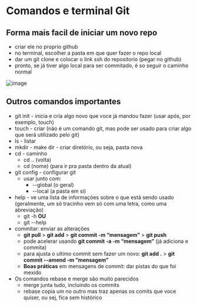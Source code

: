 # Comandos e terminal Git

## Forma mais facil de iniciar um novo repo

- criar ele no proprio github
- no terminal, escolher a pasta em que quer fazer o repo local
- dar um git clone e colocar o link ssh do repositorio (pegar no github)
- pronto, se já tiver algo local para ser commitado, é so seguir o caminho normal

![image](https://github.com/user-attachments/assets/18ec0c1b-d95c-41ce-8d5c-dccceb8ffb69)

## Outros comandos importantes

- git init - inicia e cria algo novo que voce já mandou fazer (usar após, por exemplo, touch)
- touch - criar (não é um comando git, mas pode ser usado para criar algo que será utilizado pelo git)
- ls - listar
- mkdir - make dir - criar diretório, ou seja, pasta nova
- cd - caminho
  - cd .. (volta)
  - cd (nome) (para ir pra pasta dentro da atual)
- git config - configurar git
  - usar junto com:
    - --global (o geral)
    - --local (a pasta em si)
- help - ve uma lista de informações sobre o que está sendo usado (geralmente, um só tracinho vem só com uma letra, como uma abreviação)
  - git -h **OU**
  - git --help
- commitar: enviar as alterações
  - **git pull** > **git add** > **git commit -m “mensagem”** > **git push**
  - pode acelerar usando **git commit -a -m “mensagem”** (já adiciona e commita)
  - para ajusta o ultimo commit sem fazer um novo: **git add .** > **git commit --amend -m “mensagem”**
  - **Boas práticas** em mensagens de commit: dar pistas do que foi mexido
- Os comandos rebase e merge são muito parecidos
  - merge junta tudo, incluindo os commits
  - rebase copia um no outro mas traz apenas os comits que voce quiser, ou sej, fica sem histórico

